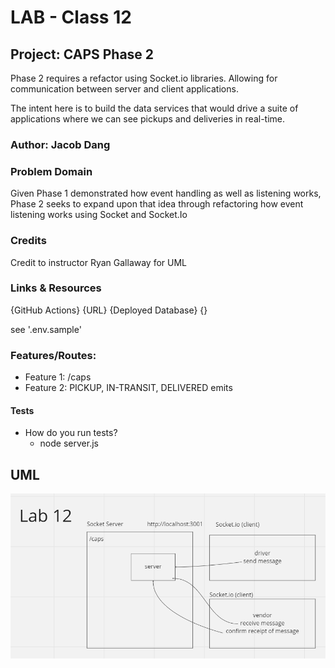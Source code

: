 # LAB - Class 12

## Project: CAPS Phase 2
Phase 2 requires a refactor using Socket.io libraries. Allowing for communication between server and client applications.

The intent here is to build the data services that would drive a suite of applications where we can see pickups and deliveries in real-time.

### Author: Jacob Dang

### Problem Domain
Given Phase 1 demonstrated how event handling as well as listening works, 
Phase 2 seeks to expand upon that idea through refactoring how event listening works using Socket and Socket.Io


### Credits
Credit to instructor Ryan Gallaway for UML

### Links & Resources
{GitHub Actions} {URL}
{Deployed Database} {}

see '.env.sample'

### Features/Routes:
- Feature 1: /caps
- Feature 2: PICKUP, IN-TRANSIT, DELIVERED emits


#### Tests
- How do you run tests?
    - node server.js

## UML
![UML](./assets/lab12-image.png)